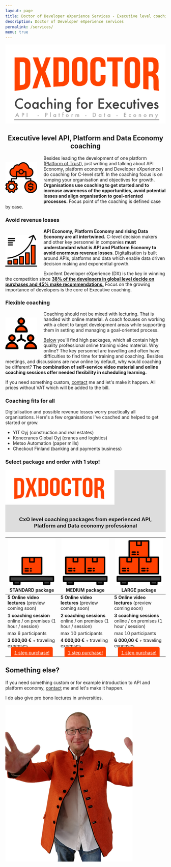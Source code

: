 ```yaml
---
layout: page
title: Doctor of Developer eXperience Services - Executive level coaching
description: Doctor of Developer eXperience services
permalink: /services/
menu: true
---
```


<img src="/assets/img/dx-services.png" alt="DX Doctor Services Logo" width="777">
<center>

<h2>Executive level API, Platform and Data Economy coaching</h2>

</center>

<img src="/assets/img/process.png" style="float:left;padding:20px;padding-left:0px;width:100px;"/> Besides leading the development of one platform (<a href="https://platformoftrust.net" target="top">Platform of Trust</a>), just writing and talking about API Economy, platform economy and Developer eXperience I do coaching for C-level staff. In the coaching focus is on ramping your organisation and objectives for growth. **Organisations use coaching to get started and to increase awareness of the opportunities, avoid potential losses and align organisation to goal-oriented processes.** Focus point of the coaching is defined case by case.     

### Avoid revenue losses

<img src="/assets/img/growth.png" style="float:left;padding:20px;padding-left:0px;width:100px;"/> **API Economy, Platform Economy and rising Data Economy are all intertwined.** C-level decision makers and other key personnel in companies **must understandard what is API and Platform Economy to avoid enormous revenue losses**. Digitalisation is built around APIs, platforms and data which enable data driven decision making and exponential growth. 

Excellent Developer eXperience (DX) is the key in winning the competition since **<a href="https://dxdoctor.net/developers-are-decision-makers-and-paying-customers/">38% of the developers in global level decide on purchases and 45% make recommendations.</a>** Focus on the growing importance of developers is the core of Executive coaching. 

### Flexible coaching

<img src="/assets/img/group.png" style="float:left;padding:20px;padding-left:0px;width:100px;"/> Coaching should not be mixed with lecturing. That is handled with online material. A coach focuses on working with a client to target development areas while supporting them in setting and managing a goal-oriented process.   

<a href="#packages">Below</a> you'll find high packages, which all contain high quality professional online training video material. Why online? The key personnel are travelling and often have difficulties to find time for training and coaching. Besides meetings, and discussions are now online by default, why would coaching be different? **The combination of self-service video material and online coaching sessions offer needed flexibility in scheduling learning.** 

If you need something custom, <a href="/contact/">contact</a> me and let's make it happen. All prices without VAT which will be added to the bill. 

### Coaching fits for all

Digitalisation and possible revenue losses worry practically all organisations. Here's a few organisations I've coached and helped to get started or grow. 

- YIT Oyj (construction and real estates)
- Konecranes Global Oyj (cranes and logistics)
- Metso Automation (paper mills)
- Checkout Finland (banking and payments business)

### Select package and order with 1 step! 

<a name="packages"/>
<div style="background-color:#ddd;padding:0px;">
<div syle="text-align: center; vertical-align: middle;margin: auto;">
<img src="/assets/img/dxdoctor-package.png"/>
<h3 style="padding:10px;text-align: center; vertical-align: middle;">CxO level coaching packages from experienced API, Platform and Data economy professional</h3>

</div>
</div>


| <img src="/assets/img/standard-package-icon.png"/> STANDARD package |<img src="/assets/img/medium-package-icon.png"/> MEDIUM package | <img src="/assets/img/large-package-icon.png"/> LARGE package |
|-------|--------|---------|
|  **5 Online video lectures** (preview coming soon) | **5 Online video lectures** (preview coming soon) | **5 Online video lectures** (preview coming soon) | 
| **1 coaching session** online / on premises (1 hour / session) | **2 coaching sessions** online / on premises (1 hour / session) | **3 coaching sessions** online / on premises (1 hour / session) 
| max 6 participants | max 10 participants | max 10 participants 
| **3 000,00 €** + traveling expenses | **4 000,00 €**  + traveling expenses | **6 000,00 €**  + traveling expenses 
| <center><a href="/services/cxo/standard/order" style="background-color:#ff4201; padding:10px; color:#fff;border-radius: 5px;">1 step purchase!</a></center> | <center><a href="/services/cxo/medium/order" style="background-color:#ff4201; padding:10px; color:#fff;border-radius: 5px;">1 step purchase!</a></center> | <center><a href="/services/cxo/large/order" style="background-color:#ff4201; padding:10px; color:#fff;border-radius: 5px;">1 step purchase!</a></center> | 


## Something else? 

If you need something custom or for example introduction to API and platform economy, <a href="/contact/">contact</a> me and let's make it happen. 

I do also give pro bono lectures in universities. 


<img class="img-rounded" src="/assets/img/uploads/jarkko-full.png" alt="Jarkko APItalist Moilanen" width="400">

